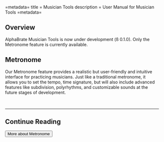 =metadata=
title = Musician Tools
description = User Manual for Musician Tools
=metadata=

## Overview

AlphaBrate Musician Tools is now under development (ß 0.1.0). Only the Metronome feature is currently available.

## Metronome

Our Metronome feature provides a realistic but user-friendly and intuitive interface for practicing musicians. Just like a traditional metronome, it allows you to set the tempo, time signature, but will also include advanced features like subdivision, polyrhythms, and customizable sounds at the future stages of development.


<br>
<hr>

<h2 class="center">Continue Reading</h2>


<a href="?article=metronome" class="center no-margin"><button>More about Metronome</button></a>

<br>

<div class="space-break dots" data-height="4"></div>